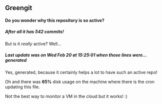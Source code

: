 ## Greengit

#### Do you wonder why this repository is so active?

##### After all it has 542 commits!

But is it *really* active? Well...

##### Last update was on Wed Feb 20 at 15:25:01 when those lines were... generated

Yes, generated, because it certainly helps a lot to have such an active repo!

Oh and there was **65%** disk usage on the machine
where there is the cron updating this file.

Not the best way to monitor a VM in the cloud but it works! :)
